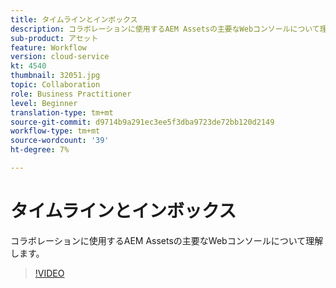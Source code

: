 ```yaml
---
title: タイムラインとインボックス
description: コラボレーションに使用するAEM Assetsの主要なWebコンソールについて理解します。
sub-product: アセット
feature: Workflow
version: cloud-service
kt: 4540
thumbnail: 32051.jpg
topic: Collaboration
role: Business Practitioner
level: Beginner
translation-type: tm+mt
source-git-commit: d9714b9a291ec3ee5f3dba9723de72bb120d2149
workflow-type: tm+mt
source-wordcount: '39'
ht-degree: 7%

---
```



# タイムラインとインボックス

コラボレーションに使用するAEM Assetsの主要なWebコンソールについて理解します。

>[!VIDEO](https://video.tv.adobe.com/v/32051/?quality=12&learn=on&hidetitle=true)
